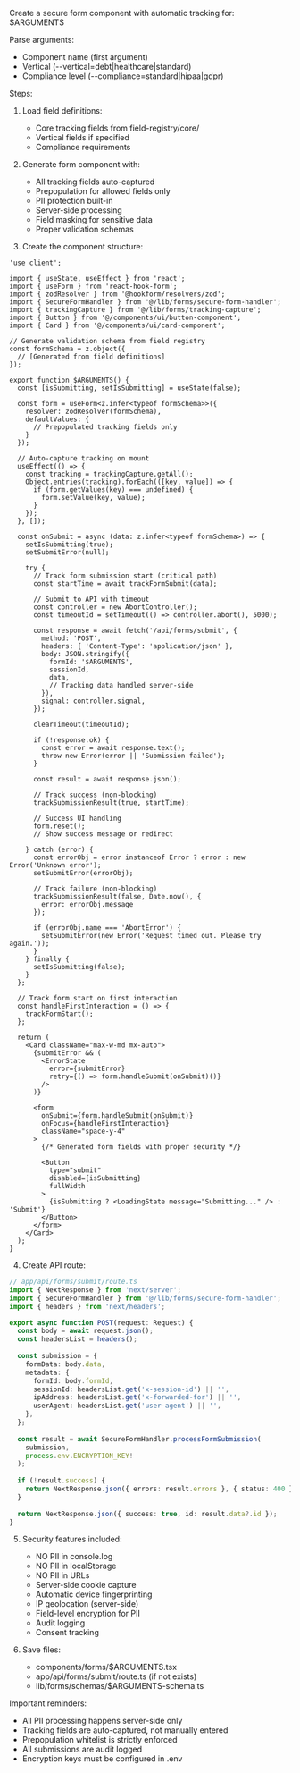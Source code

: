 Create a secure form component with automatic tracking for: $ARGUMENTS

Parse arguments:
- Component name (first argument)
- Vertical (--vertical=debt|healthcare|standard)
- Compliance level (--compliance=standard|hipaa|gdpr)

Steps:

1. Load field definitions:
   - Core tracking fields from field-registry/core/
   - Vertical fields if specified
   - Compliance requirements

2. Generate form component with:
   - All tracking fields auto-captured
   - Prepopulation for allowed fields only
   - PII protection built-in
   - Server-side processing
   - Field masking for sensitive data
   - Proper validation schemas

3. Create the component structure:

```tsx
'use client';

import { useState, useEffect } from 'react';
import { useForm } from 'react-hook-form';
import { zodResolver } from '@hookform/resolvers/zod';
import { SecureFormHandler } from '@/lib/forms/secure-form-handler';
import { trackingCapture } from '@/lib/forms/tracking-capture';
import { Button } from '@/components/ui/button-component';
import { Card } from '@/components/ui/card-component';

// Generate validation schema from field registry
const formSchema = z.object({
  // [Generated from field definitions]
});

export function $ARGUMENTS() {
  const [isSubmitting, setIsSubmitting] = useState(false);
  
  const form = useForm<z.infer<typeof formSchema>>({
    resolver: zodResolver(formSchema),
    defaultValues: {
      // Prepopulated tracking fields only
    }
  });

  // Auto-capture tracking on mount
  useEffect(() => {
    const tracking = trackingCapture.getAll();
    Object.entries(tracking).forEach(([key, value]) => {
      if (form.getValues(key) === undefined) {
        form.setValue(key, value);
      }
    });
  }, []);

  const onSubmit = async (data: z.infer<typeof formSchema>) => {
    setIsSubmitting(true);
    setSubmitError(null);
    
    try {
      // Track form submission start (critical path)
      const startTime = await trackFormSubmit(data);
      
      // Submit to API with timeout
      const controller = new AbortController();
      const timeoutId = setTimeout(() => controller.abort(), 5000);
      
      const response = await fetch('/api/forms/submit', {
        method: 'POST',
        headers: { 'Content-Type': 'application/json' },
        body: JSON.stringify({
          formId: '$ARGUMENTS',
          sessionId,
          data,
          // Tracking data handled server-side
        }),
        signal: controller.signal,
      });
      
      clearTimeout(timeoutId);
      
      if (!response.ok) {
        const error = await response.text();
        throw new Error(error || 'Submission failed');
      }
      
      const result = await response.json();
      
      // Track success (non-blocking)
      trackSubmissionResult(true, startTime);
      
      // Success UI handling
      form.reset();
      // Show success message or redirect
      
    } catch (error) {
      const errorObj = error instanceof Error ? error : new Error('Unknown error');
      setSubmitError(errorObj);
      
      // Track failure (non-blocking)
      trackSubmissionResult(false, Date.now(), { 
        error: errorObj.message 
      });
      
      if (errorObj.name === 'AbortError') {
        setSubmitError(new Error('Request timed out. Please try again.'));
      }
    } finally {
      setIsSubmitting(false);
    }
  };

  // Track form start on first interaction
  const handleFirstInteraction = () => {
    trackFormStart();
  };
  
  return (
    <Card className="max-w-md mx-auto">
      {submitError && (
        <ErrorState 
          error={submitError} 
          retry={() => form.handleSubmit(onSubmit)()} 
        />
      )}
      
      <form 
        onSubmit={form.handleSubmit(onSubmit)} 
        onFocus={handleFirstInteraction}
        className="space-y-4"
      >
        {/* Generated form fields with proper security */}
        
        <Button 
          type="submit" 
          disabled={isSubmitting}
          fullWidth
        >
          {isSubmitting ? <LoadingState message="Submitting..." /> : 'Submit'}
        </Button>
      </form>
    </Card>
  );
}
```

4. Create API route:

```typescript
// app/api/forms/submit/route.ts
import { NextResponse } from 'next/server';
import { SecureFormHandler } from '@/lib/forms/secure-form-handler';
import { headers } from 'next/headers';

export async function POST(request: Request) {
  const body = await request.json();
  const headersList = headers();
  
  const submission = {
    formData: body.data,
    metadata: {
      formId: body.formId,
      sessionId: headersList.get('x-session-id') || '',
      ipAddress: headersList.get('x-forwarded-for') || '',
      userAgent: headersList.get('user-agent') || '',
    },
  };
  
  const result = await SecureFormHandler.processFormSubmission(
    submission,
    process.env.ENCRYPTION_KEY!
  );
  
  if (!result.success) {
    return NextResponse.json({ errors: result.errors }, { status: 400 });
  }
  
  return NextResponse.json({ success: true, id: result.data?.id });
}
```

5. Security features included:
   - NO PII in console.log
   - NO PII in localStorage
   - NO PII in URLs
   - Server-side cookie capture
   - Automatic device fingerprinting
   - IP geolocation (server-side)
   - Field-level encryption for PII
   - Audit logging
   - Consent tracking

6. Save files:
   - components/forms/$ARGUMENTS.tsx
   - app/api/forms/submit/route.ts (if not exists)
   - lib/forms/schemas/$ARGUMENTS-schema.ts

Important reminders:
- All PII processing happens server-side only
- Tracking fields are auto-captured, not manually entered
- Prepopulation whitelist is strictly enforced
- All submissions are audit logged
- Encryption keys must be configured in .env
